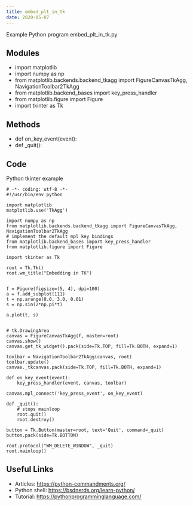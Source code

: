 ```yaml
---
title: embed_plt_in_tk
date: 2020-05-07
---
```

Example Python program embed_plt_in_tk.py

## Modules

* import matplotlib
* import numpy as np
* from matplotlib.backends.backend_tkagg import FigureCanvasTkAgg, NavigationToolbar2TkAgg
* from matplotlib.backend_bases import key_press_handler
* from matplotlib.figure import Figure
* import tkinter as Tk

## Methods

* def on_key_event(event):
* def _quit():

## Code

Python tkinter example

    # -*- coding: utf-8 -*-
    #!/usr/bin/env python
    
    import matplotlib
    matplotlib.use('TkAgg')
    
    import numpy as np
    from matplotlib.backends.backend_tkagg import FigureCanvasTkAgg, NavigationToolbar2TkAgg
    # implement the default mpl key bindings
    from matplotlib.backend_bases import key_press_handler
    from matplotlib.figure import Figure
    
    import tkinter as Tk
    
    root = Tk.Tk()
    root.wm_title("Embedding in TK")
    
    
    f = Figure(figsize=(5, 4), dpi=100)
    a = f.add_subplot(111)
    t = np.arange(0.0, 3.0, 0.01)
    s = np.sin(2*np.pi*t)
    
    a.plot(t, s)
    
    
    # tk.DrawingArea
    canvas = FigureCanvasTkAgg(f, master=root)
    canvas.show()
    canvas.get_tk_widget().pack(side=Tk.TOP, fill=Tk.BOTH, expand=1)
    
    toolbar = NavigationToolbar2TkAgg(canvas, root)
    toolbar.update()
    canvas._tkcanvas.pack(side=Tk.TOP, fill=Tk.BOTH, expand=1)
    
    def on_key_event(event):
        key_press_handler(event, canvas, toolbar)
    
    canvas.mpl_connect('key_press_event', on_key_event)
    
    def _quit():
        # stops mainloop
        root.quit()     
        root.destroy()
    
    button = Tk.Button(master=root, text='Quit', command=_quit)
    button.pack(side=Tk.BOTTOM)
    
    root.protocol("WM_DELETE_WINDOW", _quit)
    root.mainloop()
    

## Useful Links

- Articles: https://python-commandments.org/
- Python shell: https://bsdnerds.org/learn-python/
- Tutorial: https://pythonprogramminglanguage.com/
